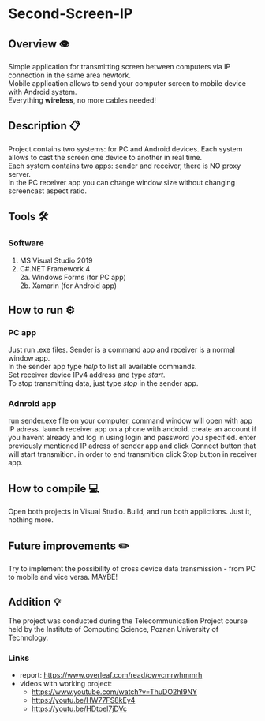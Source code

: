 # Second-Screen-IP

## Overview 👁️
Simple application for transmitting screen between computers via IP connection in the same area newtork.  
Mobile application allows to send your computer screen to mobile device with Android system.  
Everything <b>wireless</b>, no more cables needed! 

## Description 📋
Project contains two systems: for PC and Android devices. Each system allows to cast the screen one device to another in real time.   
Each system contains two apps: sender and receiver, there is NO proxy server.   
In the PC receiver app you can change window size without changing screencast aspect ratio. 

## Tools 🛠️
### Software
1. MS Visual Studio 2019  
2. C#.NET Framework 4  
2a. Windows Forms (for PC app)  
2b. Xamarin (for Android app)  

## How to run ⚙️
### PC app
Just run .exe files. Sender is a command app and receiver is a normal window app.  
In the sender app type <i>help</i> to list all available commands.  
Set receiver device IPv4 address and type <i>start</i>.  
To stop transmitting data, just type <i>stop</i> in the sender app.

### Adnroid app
run sender.exe file on your computer, command window will open with app IP adress.
launch receiver app on a phone with android.
create an account if you havent already and log in using login and password you specified.
enter previously mentioned IP adress of sender app and click Connect button that will start transmition.
in order to end transmition click Stop button in receiver app.

## How to compile 💻
Open both projects in Visual Studio. Build, and run both applictions. Just it, nothing more. 

## Future improvements ✏️
Try to implement the possibility of cross device data transmission - from PC to mobile and vice versa. MAYBE!

## Addition 💡
The project was conducted during the Telecommunication Project course held by the Institute of Computing Science, Poznan University of Technology.

### Links
- report: https://www.overleaf.com/read/cwvcmrwhmmrh
- videos with working project: 
  - https://www.youtube.com/watch?v=ThuDO2hI9NY
  - https://youtu.be/HW77FS8kEy4
  - https://youtu.be/HDtoel7jDVc
